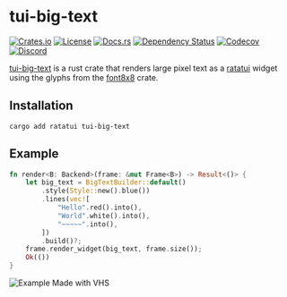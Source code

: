 # tui-big-text

[![Crates.io](https://img.shields.io/crates/v/tui-big-text?logo=rust&style=for-the-badge)](https://crates.io/crates/tui-big-text)
[![License](https://img.shields.io/crates/l/tui-big-text?style=for-the-badge)](./LICENSE)
[![Docs.rs](https://img.shields.io/docsrs/tui-big-text?logo=rust&style=for-the-badge)](https://docs.rs/crate/tui-big-text/)
[![Dependency Status](https://deps.rs/repo/github/joshka/tui-big-text/status.svg?style=for-the-badge)](https://deps.rs/repo/github/joshka/tui-big-text)
[![Codecov](https://img.shields.io/codecov/c/github/joshka/tui-big-text?logo=codecov&style=for-the-badge&token=BAQ8SOKEST)](https://app.codecov.io/gh/joshka/tui-big-text)
[![Discord](https://img.shields.io/discord/1070692720437383208?label=ratatui+discord&logo=discord&style=for-the-badge)](https://discord.gg/pMCEU9hNEj)

[tui-big-text](https://crates.io/crates/tui-big-text) is a rust crate that renders large pixel
text as a [ratatui](https://crates.io/crates/ratatui) widget using the glyphs from the [font8x8](https://crates.io/crates/font8x8)
crate.

## Installation

```shell
cargo add ratatui tui-big-text
```

## Example

```rust
fn render<B: Backend>(frame: &mut Frame<B>) -> Result<()> {
    let big_text = BigTextBuilder::default()
        .style(Style::new().blue())
        .lines(vec![
            "Hello".red().into(),
            "World".white().into(),
            "~~~~~".into(),
        ])
        .build()?;
    frame.render_widget(big_text, frame.size());
    Ok(())
}
```

![Example Made with VHS](https://vhs.charm.sh/vhs-1dIs1zoxqGwkP60aMcfpR8.gif)
